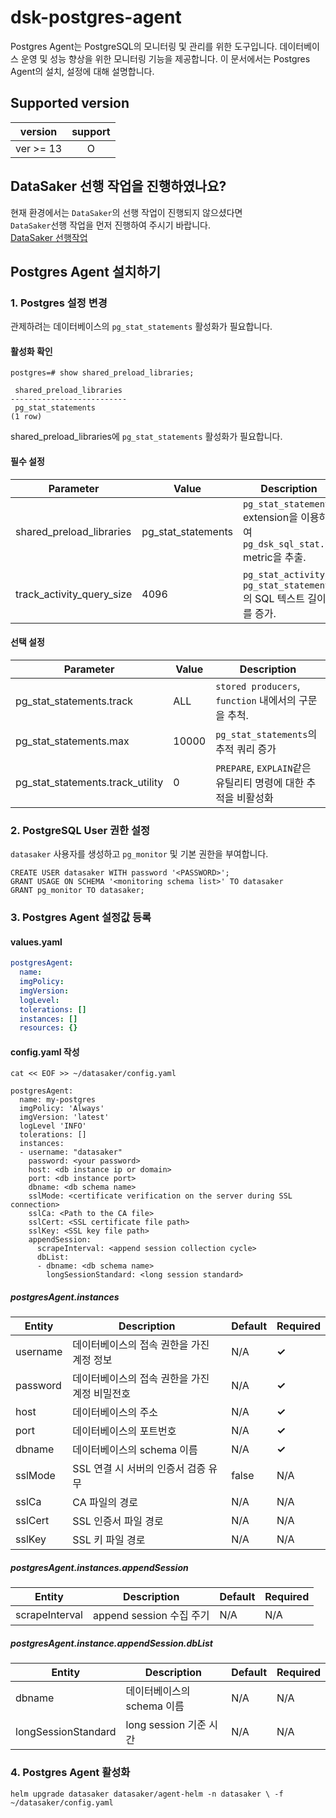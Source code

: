 # dsk-postgres-agent

Postgres Agent는 PostgreSQL의 모니터링 및 관리를 위한 도구입니다.
데이터베이스 운영 및 성능 향상을 위한 모니터링 기능을 제공합니다.
이 문서에서는 Postgres Agent의 설치, 설정에 대해 설명합니다.

## Supported version
| version | support |
|---------|:-------:|
| ver >= 13 | O |

## DataSaker 선행 작업을 진행하였나요?
현재 환경에서는 `DataSaker`의 선행 작업이 진행되지 않으셨다면 \
`DataSaker`선행 작업을 먼저 진행하여 주시기 바랍니다. \
[DataSaker 선행작업](README.md)

## Postgres Agent 설치하기
### 1. Postgres 설정 변경
관제하려는 데이터베이스의 `pg_stat_statements` 활성화가 필요합니다.
#### 활성화 확인
```
postgres=# show shared_preload_libraries;

 shared_preload_libraries
--------------------------
 pg_stat_statements
(1 row)
```
shared_preload_libraries에 `pg_stat_statements` 활성화가 필요합니다.

#### 필수 설정
| Parameter | Value | Description |
|-----------|-------|-------------|
| shared_preload_libraries | pg_stat_statements | `pg_stat_statements` extension을 이용하여 `pg_dsk_sql_stat.*` metric을 추출. |
| track_activity_query_size | 4096 | `pg_stat_activity`, `pg_stat_statements`의 SQL 텍스트 길이를 증가. |

#### 선택 설정
| Parameter | Value | Description |
|-----------|-------|-------------|
| pg_stat_statements.track | ALL | `stored producers`, `function` 내에서의 구문을 추척. |
| pg_stat_statements.max | 10000 | `pg_stat_statements`의 추적 쿼리 증가 |
| pg_stat_statements.track_utility | 0 | `PREPARE`, `EXPLAIN`같은 유틸리티 명령에 대한 추적을 비활성화 |

### 2. PostgreSQL User 권한 설정
`datasaker` 사용자를 생성하고 `pg_monitor` 및 기본 권한을 부여합니다.
```shell
CREATE USER datasaker WITH password '<PASSWORD>';
GRANT USAGE ON SCHEMA '<monitoring schema list>' TO datasaker
GRANT pg_monitor TO datasaker;
```

### 3. Postgres Agent 설정값 등록
#### values.yaml
```yaml
postgresAgent:
  name:
  imgPolicy:
  imgVersion:
  logLevel:
  tolerations: []
  instances: []
  resources: {}
```
#### config.yaml 작성
```shell
cat << EOF >> ~/datasaker/config.yaml

postgresAgent:
  name: my-postgres
  imgPolicy: 'Always'
  imgVersion: 'latest'
  logLevel 'INFO'
  tolerations: []
  instances:
  - username: "datasaker"
    password: <your password>
    host: <db instance ip or domain>
    port: <db instance port>
    dbname: <db schema name>
    sslMode: <certificate verification on the server during SSL connection>
    sslCa: <Path to the CA file>
    sslCert: <SSL certificate file path>
    sslKey: <SSL key file path>
    appendSession:
      scrapeInterval: <append session collection cycle>
      dbList:
      - dbname: <db schema name>
        longSessionStandard: <long session standard>
```
##### **postgresAgent.instances**
| **Entity** | **Description** | **Default** | **Required** |
|------------|-----------------|-------------|--------------|
| username | 데이터베이스의 접속 권한을 가진 계정 정보 | N/A | **✓** |
| password | 데이터베이스의 접속 권한을 가진 계정 비밀전호 | N/A | **✓** |
| host | 데이터베이스의 주소 | N/A | **✓** |
| port | 데이터베이스의 포트번호 | N/A | **✓** |
| dbname | 데이터베이스의 schema 이름 | N/A | **✓** |
| sslMode | SSL 연결 시 서버의 인증서 검증 유무 | false | N/A |
| sslCa | CA 파일의 경로 | N/A | N/A |
| sslCert | SSL 인증서 파일 경로 | N/A | N/A |
| sslKey | SSL 키 파일 경로 | N/A | N/A |

##### postgresAgent.instances.appendSession
| **Entity** | **Description** | **Default** | **Required** |
|------------|-----------------|-------------|--------------|
| scrapeInterval | append session 수집 주기 | N/A | N/A |

##### postgresAgent.instance.appendSession.dbList
| **Entity** | **Description** | **Default** | **Required** |
|------------|-----------------|-------------|--------------|
| dbname | 데이터베이스의 schema 이름 | N/A | N/A |
| longSessionStandard | long session 기준 시간 | N/A | N/A |

### 4. Postgres Agent 활성화
```
helm upgrade datasaker datasaker/agent-helm -n datasaker \ -f ~/datasaker/config.yaml
```